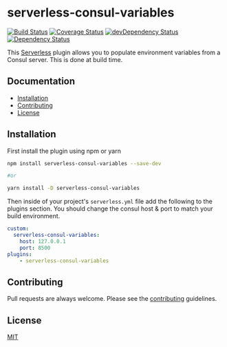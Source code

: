 # serverless-consul-variables
[![Build Status](https://travis-ci.org/zephrax/serverless-consul-variables.svg?branch=master)](https://travis-ci.org/zephrax/serverless-consul-variables)
[![Coverage Status](https://coveralls.io/repos/github/zephrax/serverless-consul-variables/badge.svg?branch=master)](https://coveralls.io/github/zephrax/serverless-consul-variables?branch=master)
[![devDependency Status](https://david-dm.org/zephrax/serverless-consul-variables/dev-status.svg)](https://david-dm.org/zephrax/serverless-consul-variables#info=devDependencies)
[![Dependency Status](https://david-dm.org/zephrax/serverless-consul-variables.svg)](https://david-dm.org/zephrax/serverless-consul-variables)

This [Serverless](https://github.com/serverless/serverless) plugin allows you to populate environment variables from a Consul server. This is done at build time.

## Documentation

- [Installation](#installation)
- [Contributing](#contributing)
- [License](#license)

## Installation

First install the plugin using npm or yarn

```bash
npm install serverless-consul-variables --save-dev

#or

yarn install -D serverless-consul-variables
```

Then inside of your project's `serverless.yml` file add the following to the plugins section. You should change the consul host & port to match your build environment.

```yaml
custom:
  serverless-consul-variables:
    host: 127.0.0.1
    port: 8500
plugins:
    - serverless-consul-variables
```

## Contributing

Pull requests are always welcome. Please see the [contributing](https://github.com/zephrax/serverless-consul-variables/blob/master/CONTRIBUTING.md) guidelines.

## License

[MIT](https://github.com/zephrax/serverless-consul-variables/blob/master/LICENSE)

